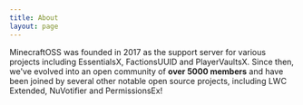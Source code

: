 ```yaml
---
title: About
layout: page
---
```


MinecraftOSS was founded in 2017 as the support server for various projects including EssentialsX, FactionsUUID and PlayerVaultsX.
Since then, we've evolved into an open community of **over 5000 members** and have been joined by several other notable open source projects,
including LWC Extended, NuVotifier and PermissionsEx!
